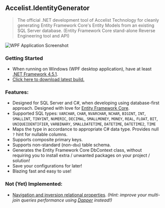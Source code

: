 ## Accelist.IdentityGenerator

> The official .NET development tool of Accelist Technology for cleanly generating Entity Framework Core's Entity Models from an existing SQL Server database. (Entity Framework Core stand-alone Reverse Engineering tool and API) 

![WPF Application Screenshot](https://raw.githubusercontent.com/ryanelian/Accelist.EntityGenerator/master/screenshot.PNG)

### Getting Started

- When running on Windows (WPF desktop application), have at least [.NET Framework 4.5.1](https://www.microsoft.com/en-us/download/details.aspx?id=53344).
- [Click here to download latest build.](https://github.com/ryanelian/Accelist.EntityGenerator/raw/master/Dist/Accelist.EntityGenerator.Wpf.exe)

### Features:
- Designed for SQL Server and C#, when developing using database-first approach. Designed with love for [Entity Framework Core](https://docs.microsoft.com/en-us/ef/).
- Supported SQL types: `VARCHAR`, `CHAR`, `NVARCHAR`, `NCHAR`, `BIGINT`, `INT`, `SMALLINT`, `TINYINT`, `NUMERIC`, `DECIMAL`, `SMALLMONEY`, `MONEY`, `REAL`, `FLOAT`, `BIT`, `UNIQUEIDENTIFIER`, `VARBINARY`, `SMALLDATETIME`, `DATETIME`, `DATETIME2`, `TIME`
- Maps the type in accordance to appropriate C# data type. Provides null `?` hint for nullable columns.
- Supports composite primary keys.
- Supports non-standard (non-`dbo`) table schema.
- Generates the Entity Framework Core DbContext class, without requiring you to install extra / unwanted packages on your project / solution!
- Save your configurations for later!
- Blazing fast and easy to use!

### Not (Yet) Implemented:
- [Navigation and inversion relational properties](https://docs.microsoft.com/en-us/ef/core/modeling/relationships). *(Hint: improve your multi-join queries performance using [Dapper](https://github.com/StackExchange/Dapper) instead!)*
